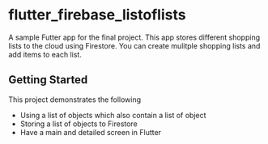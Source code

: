 # flutter_firebase_listoflists

A sample Futter app for the final project. This app stores different shopping lists to the cloud using Firestore.  You can create mulitple shopping lists and add items to each list.

## Getting Started

This project demonstrates the following

- Using a list of objects which also contain a list of object
- Storing a list of objects to Firestore
- Have a main and detailed screen in Flutter


